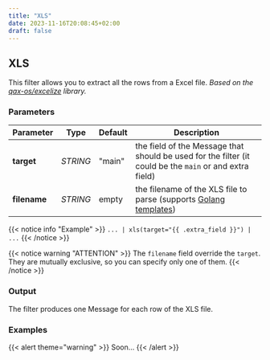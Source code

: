 ```yaml
---
title: "XLS"
date: 2023-11-16T20:08:45+02:00
draft: false
---
```


## XLS

This filter allows you to extract all the rows from a Excel file. 
_Based on the [qax-os/excelize](https://github.com/qax-os/excelize) library._

### Parameters

| Parameter    | Type     | Default | Description                                                                                                |
|--------------|----------|---------|------------------------------------------------------------------------------------------------------------|
| **target**   | _STRING_ | "main"  | the field of the Message that should be used for the filter (it could be the `main` or and extra field)    |
| **filename** | _STRING_ | empty   | the filename of the XLS file to parse (supports [Golang templates](https://golang.org/pkg/text/template/)) |
 
{{< notice info "Example" >}} 
`... | xls(target="{{ .extra_field }}") | ...`
{{< /notice >}}

{{< notice warning "ATTENTION" >}} 
The `filename` field override the `target`. They are mutually exclusive, so you can specify only one of them.
{{< /notice >}}

### Output

The filter produces one Message for each row of the XLS file. 

### Examples

{{< alert theme="warning" >}}
Soon...
{{< /alert >}} 